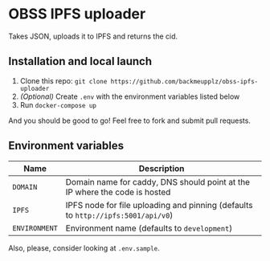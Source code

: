 # OBSS IPFS uploader

Takes JSON, uploads it to IPFS and returns the cid.

## Installation and local launch

1. Clone this repo: `git clone https://github.com/backmeupplz/obss-ipfs-uploader`
2. _(Optional)_ Create `.env` with the environment variables listed below
3. Run `docker-compose up`

And you should be good to go! Feel free to fork and submit pull requests.

## Environment variables

| Name          | Description                                                                      |
| ------------- | -------------------------------------------------------------------------------- |
| `DOMAIN`      | Domain name for caddy, DNS should point at the IP where the code is hosted       |
| `IPFS`        | IPFS node for file uploading and pinning (defaults to `http://ipfs:5001/api/v0`) |
| `ENVIRONMENT` | Environment name (defaults to `development`)                                     |

Also, please, consider looking at `.env.sample`.
